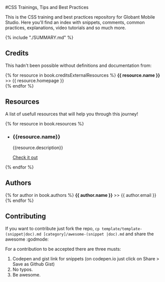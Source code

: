 #CSS Trainings, Tips and Best Practices

This is the CSS training and best practices repository for Globant Mobile Studio. Here you'll find an index with snippets, comments, common practices, explanations, video tutorials and so much more.

{% include "./SUMMARY.md" %}

## Credits

This hadn't been possible without definitions and documentation from:

{% for resource in book.creditsExternalResources %}
**{{ resource.name }}** >> {{ resource.homepage }}  
{% endfor %}

## Resources

A list of usefull resources that will help you through this journey!

{% for resource in book.resources %}
* ### {{resource.name}}

    {{resource.description}}

    [Check it out]({{resource.link}})

{% endfor %}

## Authors

{% for author in book.authors %}
**{{ author.name }}** >> {{ author.email }}  
{% endfor %}

## Contributing

If you want to contribute just fork the repo, ```cp template/template-(snippet|doc).md [category]/awesome-(snippet
|doc).md``` and share the awesome :godmode:

For a contribution to be accepted there are three musts:

1. Codepen and gist link for snippets (on codepen.io just click on Share > Save as Github Gist)
1. No typos.
1. Be awesome.
